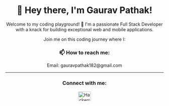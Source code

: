 <div align="center">
  <h1>👋 Hey there, I'm Gaurav Pathak!</h1>
  <p>Welcome to my coding playground! 🚀 I'm a passionate Full Stack Developer with a knack for building exceptional web and mobile applications.</p>
  <p>Join me on this coding journey where I:</p>
 
  <h3>📫 How to reach me:</h3>
  <p>Email: gauravpathak182@gmail.com</p>

  <hr>

  <h3>Connect with me:</h3>
  <p>
    <a href="https://www.hackerrank.com/gaurav_comp_cod1">
      <img src="https://raw.githubusercontent.com/rahuldkjain/github-profile-readme-generator/master/src/images/icons/Social/hackerrank.svg" alt="Hackerrank" height="30" width="40"/>
    </a>
  </p>

  <br>

  </div>
